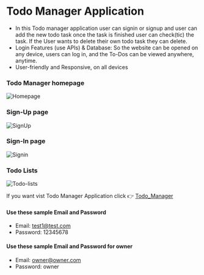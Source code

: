 # Todo Manager Application

* In this Todo manager application user can signin or signup and user can add the new todo task once the task is finished user can check(tic) the task. If the User wants to delete their own todo task they can delete.
* Login Features (use APIs) & Database: So the website can be opened on any device, users can log in, and the To-Dos can be viewed anywhere, anytime.
* User-friendly and Responsive, on all devices

### Todo Manager homepage
![Homepage](https://user-images.githubusercontent.com/69616308/131351497-c0370792-f14e-4903-b2c0-4716968fab03.png)

### Sign-Up page

![SignUp](https://user-images.githubusercontent.com/69616308/131351697-00057a14-5a5f-4311-99b5-99a2e150625a.png)

### Sign-In page

![Signin](https://user-images.githubusercontent.com/69616308/131351633-7f9b248f-fc86-47ae-b8d3-03d88da91ec1.png)

### Todo Lists 

![Todo-lists](https://user-images.githubusercontent.com/69616308/131351334-4c2a2cd0-1c03-4e2b-b5c9-714d1e3d3a06.png)


If you want vist Todo Manager Application click 👉 [Todo_Manager](https://todo-manager-da886.web.app)

#### Use these sample Email and Password 

* Email: test1@test.com
* Password: 12345678


#### Use these sample Email and Password for owner

* Email: owner@owner.com 
* Password: owner


